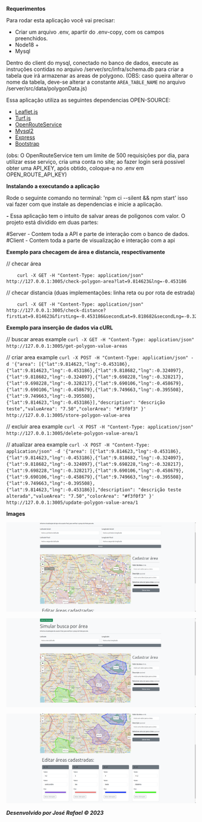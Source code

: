 **Requerimentos** 

Para rodar esta aplicação você vai precisar:
* Criar um arquivo .env, apartir do .env-copy, com os campos preenchidos.
* Node18 +
* Mysql 

Dentro do client do mysql, conectado no banco de dados, 
execute as instruções contidas no arquivo /server/src/infra/schema.db 
para criar a tabela que irá armazenar as areas de polygono.
(OBS: caso queira alterar o nome da tabela, deve-se alterar a constante `AREA_TABLE_NAME`
      no arquivo /server/src/data/polygonData.js)


Essa aplicação utiliza as seguintes dependencias OPEN-SOURCE:

* [Leaflet.js](https://leafletjs.com/)
* [Turf.js](https://turfjs.org/)
* [OpenRouteService](https://openrouteservice.org/)
* [Mysql2](https://www.npmjs.com/package/mysql2)
* [Express](https://www.npmjs.com/package/express)
* [Bootstrap](https://getbootstrap.com/)


(obs: O OpenRouteService tem um limite de 500 requisições por dia, para utilizar esse serviço, cria uma conta no site; ao fazer login será possivel obter uma API_KEY, após obtido, coloque-a no .env em OPEN_ROUTE_API_KEY)

**Instalando a executando a aplicação**

Rode o seguinte comando no terminal:
'npm ci --silent && npm start'
isso vai fazer com que instale as dependencias e inicie a aplicação.

**-**
Essa aplicação tem o intuito de salvar areas de poligonos com valor.
O projeto está dividido em duas partes: 

#Server - Contem toda a API e parte de interação com o banco de dados.
#Client - Contem toda a parte de visualização e interação com a api

**Exemplo para checagem de área e distancia, respectivamente**

// checar área
```
    curl -X GET -H "Content-Type: application/json"  http://127.0.0.1:3005/check-polygon-area?lat=9.814623&lng=-0.453186
```

// checar distancia (duas implementações: linha reta ou por rota de estrada)
```
    curl -X GET -H "Content-Type: application/json"  http://127.0.0.1:3005/check-distance?firstLat=9.814623&firstLng=-0.453186&secondLat=9.818682&secondLng=-0.324097
```

**Exemplo para inserção de dados via cURL**

// buscar areas example
    ```curl -X GET -H "Content-Type: application/json"  http://127.0.0.1:3005/get-polygon-value-areas```

// criar area example 
    ```curl -X POST -H "Content-Type: application/json" -d '{"area": [{"lat":9.814623,"lng":-0.453186},{"lat":9.814623,"lng":-0.453186},{"lat":9.818682,"lng":-0.324097},{"lat":9.818682,"lng":-0.324097},{"lat":9.698228,"lng":-0.328217},{"lat":9.698228,"lng":-0.328217},{"lat":9.690106,"lng":-0.458679},{"lat":9.690106,"lng":-0.458679},{"lat":9.749663,"lng":-0.395508},{"lat":9.749663,"lng":-0.395508},{"lat":9.814623,"lng":-0.453186}],"description": "descrição teste","valueArea": "7.50","colorArea": "#f3f0f3" }' http://127.0.0.1:3005/store-polygon-value-area```

// excluir area example
    ```curl -X POST -H "Content-Type: application/json" http://127.0.0.1:3005/delete-polygon-value-area/1```

// atualizar area example
    ```curl -X POST -H "Content-Type: application/json" -d '{"area": [{"lat":9.814623,"lng":-0.453186},{"lat":9.814623,"lng":-0.453186},{"lat":9.818682,"lng":-0.324097},{"lat":9.818682,"lng":-0.324097},{"lat":9.698228,"lng":-0.328217},{"lat":9.698228,"lng":-0.328217},{"lat":9.690106,"lng":-0.458679},{"lat":9.690106,"lng":-0.458679},{"lat":9.749663,"lng":-0.395508},{"lat":9.749663,"lng":-0.395508},{"lat":9.814623,"lng":-0.453186}],"description": "descrição teste alterada","valueArea": "7.50","colorArea": "#f3f0f3" }' http://127.0.0.1:3005/update-polygon-value-area/1```

**Images**

![Logo do Projeto](img/img3.png)

![Logo do Projeto](img/img1.png)

![Logo do Projeto](img/img2.png)




__*Desenvolvido por José Rafael © 2023*__